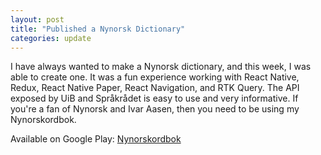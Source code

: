 ```yaml
---
layout: post
title: "Published a Nynorsk Dictionary"
categories: update
---
```

I have always wanted to make a Nynorsk dictionary, and this week, I was able to create one. It was a fun experience working with React Native, Redux, React Native Paper, React Navigation, and RTK Query. The API exposed by UiB and Språkrådet is easy to use and very informative. If you're a fan of Nynorsk and Ivar Aasen, then you need to be using my Nynorskordbok.

Available on Google Play: [Nynorskordbok](https://play.google.com/store/apps/details?id=com.io.github.hathibelagal.ordbok)
